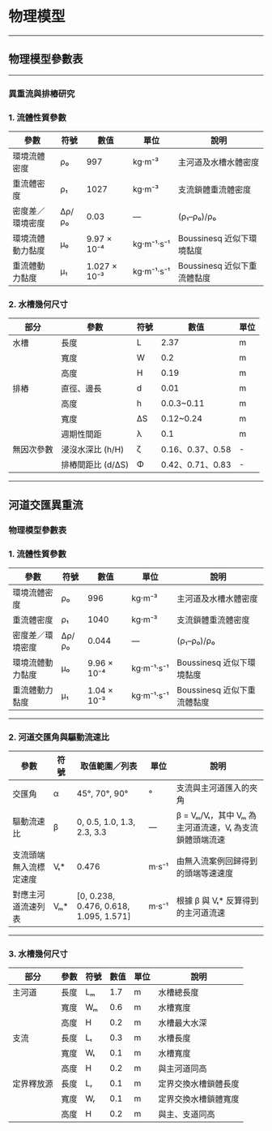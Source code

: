 # 物理模型
---

## 物理模型參數表
---
### 異重流與排樁研究

### 1. 流體性質參數
| 參數               | 符號   | 數值           | 單位          | 說明                       |
|--------------------|-------|---------------|-------------|--------------------------|
| 環境流體密度       | ρ₀     | 997           | kg·m⁻³      | 主河道及水槽水體密度          |
| 重流體密度         | ρ₁     | 1027          | kg·m⁻³      | 支流鎖體重流體密度            |
| 密度差／環境密度    | Δρ/ρ₀  | 0.03         | —           | (ρ₁–ρ₀)/ρ₀               |
| 環境流體動力黏度   | μ₀     | 9.97 × 10⁻⁴   | kg·m⁻¹·s⁻¹  | Boussinesq 近似下環境黏度     |
| 重流體動力黏度     | μ₁     | 1.027 × 10⁻³   | kg·m⁻¹·s⁻¹  | Boussinesq 近似下重流體黏度   |

### 2. 水槽幾何尺寸

| 部分       | 參數   | 符號 | 數值 | 單位 | 
|------------|-------|-----|-----|-----|
| 水槽 | 長度   | L  | 2.37 | m   |
|            | 寬度   | W  | 0.2 | m   |
|            | 高度   | H   | 0.19 | m   |
| 排樁   | 直徑、邊長   | d  | 0.01 | m   |
|            | 高度   | h   | 0.0.3~0.11 | m   |
|            | 寬度   | ΔS  | 0.12~0.24 | m   
|   | 週期性間距 | λ  | 0.1 | m   |
|     無因次參數       | 浸沒水深比 (h/H)   | ζ  | 0.16、0.37、0.58 | -   |
|            | 排樁間距比 (d/ΔS)   | Φ   | 0.42、0.71、0.83 | -   |

---
## 河道交匯異重流
### 物理模型參數表

### 1. 流體性質參數
| 參數               | 符號   | 數值           | 單位          | 說明                       |
|--------------------|-------|---------------|-------------|--------------------------|
| 環境流體密度       | ρ₀     | 996           | kg·m⁻³      | 主河道及水槽水體密度          |
| 重流體密度         | ρ₁     | 1040          | kg·m⁻³      | 支流鎖體重流體密度            |
| 密度差／環境密度    | Δρ/ρ₀  | 0.044         | —           | (ρ₁–ρ₀)/ρ₀               |
| 環境流體動力黏度   | μ₀     | 9.96 × 10⁻⁴   | kg·m⁻¹·s⁻¹  | Boussinesq 近似下環境黏度     |
| 重流體動力黏度     | μ₁     | 1.04 × 10⁻³   | kg·m⁻¹·s⁻¹  | Boussinesq 近似下重流體黏度   |
---
### 2. 河道交匯角與驅動流速比

| 參數               | 符號   | 取值範圍／列表              | 單位 | 說明                                                |
|--------------------|-------|---------------------------|-----|---------------------------------------------------|
| 交匯角             | α      | 45°, 70°, 90°             | °   | 支流與主河道匯入的夾角                                 |
| 驅動流速比         | β      | 0, 0.5, 1.0, 1.3, 2.3, 3.3 | —   | β = Vₘ/Vₜ，其中 Vₘ 為主河道流速，Vₜ 為支流鎖體頭端流速       |
| 支流頭端無入流標定速度 | Vₜ*   | 0.476                     | m·s⁻¹ | 由無入流案例回歸得到的頭端等速速度                         |
| 對應主河道流速列表   | Vₘ*   | [0, 0.238, 0.476, 0.618, 1.095, 1.571] | m·s⁻¹ | 根據 β 與 Vₜ* 反算得到的主河道流速                         |
---
### 3. 水槽幾何尺寸

| 部分       | 參數   | 符號 | 數值 | 單位 | 說明                   |
|------------|-------|-----|-----|-----|----------------------|
| 主河道 | 長度   | Lₘ  | 1.7 | m   | 水槽總長度              |
|            | 寬度   | Wₘ  | 0.6 | m   | 水槽寬度                |
|            | 高度   | H   | 0.2 | m   | 水槽最大水深            |
| 支流   | 長度   | Lₜ  | 0.3 | m   | 水槽長度                |
|            | 寬度   | Wₜ  | 0.1 | m   | 水槽寬度                |
|            | 高度   | H   | 0.2 | m   | 與主河道同高            |
| 定界釋放源 | 長度 | Lᵣ  | 0.1 | m   | 定界交換水槽鎖體長度       |
|            | 寬度   | Wᵣ  | 0.1 | m   | 定界交換水槽鎖體寬度       |
|            | 高度   | H   | 0.2 | m   | 與主、支道同高           |
